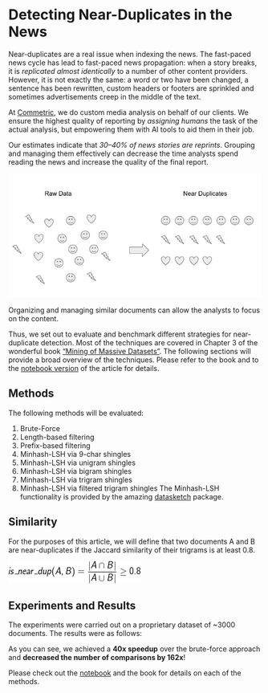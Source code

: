 # Detecting Near-Duplicates in the News


Near-duplicates are a real issue when indexing the news. The fast-paced news cycle has lead to fast-paced news propagation: when a story breaks, it is _replicated almost identically_ to a number of other content providers. However, it is not exactly the same: a word or two have been changed, a sentence has been rewritten, custom headers or footers are sprinkled and sometimes advertisements creep in the middle of the text.

At [Commetric](https://commetric.com/), we do custom media analysis on behalf of our clients. We ensure the highest quality of reporting by _assigning humans_ the task of the actual analysis, but empowering them with AI tools to aid them in their job.

Our estimates indicate that _30–40% of news stories are reprints_. Grouping and managing them effectively can decrease the time analysts spend reading the news and increase the quality of the final report.

[![News](/images/news.webp)](/images/news.webp)
<div class="figcaption">Organizing and managing similar documents can allow the analysts to focus on the content.
</div>

Thus, we set out to evaluate and benchmark different strategies for near-duplicate detection. Most of the techniques are covered in Chapter 3 of the wonderful book [“Mining of Massive Datasets”](http://www.mmds.org/). The following sections will provide a broad overview of the techniques. Please refer to the book and to the [notebook version](https://github.com/SigmaNewsVenturesGroupLtd/ndd-benchmark/blob/master/Near%20Duplicate%20Methods.ipynb) of the article for details.

## Methods
The following methods will be evaluated:

1. Brute-Force
2. Length-based filtering
3. Prefix-based filtering
4. Minhash-LSH via 9-char shingles
5. Minhash-LSH via unigram shingles
6. Minhash-LSH via bigram shingles
7. Minhash-LSH via trigram shingles
8. Minhash-LSH via filtered trigram shingles
The Minhash-LSH functionality is provided by the amazing [datasketch](https://ekzhu.github.io/datasketch/lsh.html) package.

## Similarity
For the purposes of this article, we will define that two documents A and B are near-duplicates if the Jaccard similarity of their trigrams is at least 0.8.

[![Jaccard](/images/jac.webp)](/images/jac.webp)

## Experiments and Results
The experiments were carried out on a proprietary dataset of ~3000 documents. The results were as follows:

<script src="https://gist.github.com/mboyanov/7cf0ba3c3647e94b4639c9ea80e03b9a.js"></script>


As you can see, we achieved a **40x speedup** over the brute-force approach and **decreased the number of comparisons by 162x**!

Please check out the [notebook](https://github.com/SigmaNewsVenturesGroupLtd/ndd-benchmark/blob/master/Near%20Duplicate%20Methods.ipynb) and the book for details on each of the methods.